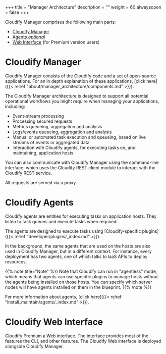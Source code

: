 +++
title = "Manager Architecture"
description = ""
weight = 60
alwaysopen = false
+++

Cloudify Manager comprises the following main parts:

* [Cloudify Manager](#cloudify-manager)
* [Agents _optional_](#cloudify-agents) 
* [Web Interface](#cloudify-web-interface) (for Premium version users)

# Cloudify Manager

Cloudify Manager consists of the Cloudify code and a set of open-source applications. For an in depth explanation of these applications, [click here]({{< relref "about/manager_architecture/components.md" >}}).

The Cloudify Manager architecture is designed to support all potential operational workflows you might require when managing your applications, including:

* Event-stream processing
* Processing secured requests
* Metrics queueing, aggregation and analysis
* Logs/events queueing, aggregation and analysis
* Manual or automated task execution and queueing, based on live streams of events or aggregated data
* Interaction with Cloudify agents, for executing tasks on, and maintaining, application hosts

You can also communicate with Cloudify Manager using the command-line interface, which uses the Cloudify REST client module to interact with the Cloudify REST service.

All requests are served via a proxy.

# Cloudify Agents

Cloudify agents are entities for executing tasks on application hosts. They listen to task queues and execute tasks when required.

The agents are designed to execute tasks using [Cloudify-specific plugins]({{< relref "developer/plugins/_index.md" >}}).

In the background, the same agents that are used on the hosts are also used in Cloudify Manager, but in a different context. For instance, every deployment has two agents, one of which talks to IaaS APIs to deploy resources.

{{% note title="Note" %}}
Note that Cloudify can run in "agentless" mode, which means that agents can use specific plugins to manage hosts without the agents being installed on those hosts. You can specify which server nodes will have agents installed on them in the blueprint.
{{% /note %}}

For more information about agents, [click here]({{< relref "install_maintain/agents/_index.md" >}}).

# Cloudify Web Interface

Cloudify Premium a Web interface. The interface provides most of the features the CLI, and other features. The Cloudify Web interface is deployed alongside Cloudify Manager.
